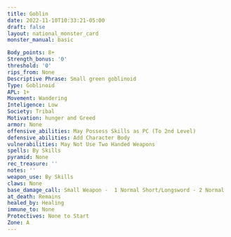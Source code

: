 ```yaml
---
title: Goblin
date: 2022-11-10T10:33:21-05:00
draft: false
layout: national_monster_card
monster_manual: basic

Body_points: 8+
Strength_bonus: '0'
threshold: '0'
rips_from: None
Descriptive Phrase: Small green goblinoid
Type: Goblinoid
APL: 1+
Movement: Wandering
Inteligence: Low
Society: Tribal
Motivation: hunger and Greed
armor: None
offensive_abilities: May Possess Skills as PC (To 2nd Level)
defensive_abilities: Add Character Body
vulnerabilities: May Not Use Two Handed Weapons
spells: By Skills
pyramid: None
rec_treasure: ''
notes: ''
weapon_use: By Skills
claws: None
base_damage_call: Small Weapon -  1 Normal Short/Longsword - 2 Normal 
at_death: Remains
healed_by: Healing
immune_to: None
Protectives: None to Start
Zone: A
---
```


